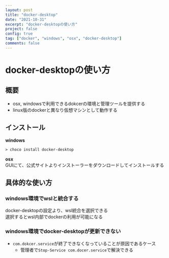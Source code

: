 ```yaml
---
layout: post
title: "docker-desktop"
date: "2021-10-31"
excerpt: "docker-desktopの使い方"
project: false
config: true
tag: ["docker", "windows", "osx", "docker-desktop"]
comments: false
---
```


# docker-desktopの使い方

## 概要
 - osx, windowsで利用できるdokcerの環境と管理ツールを提供する
 - linux版のdockerと異なり仮想マシンとして動作する

## インストール

**windows**
```console
> choco install docker-desktop
```

**osx**  
GUIにて、公式サイトよりインストーラーをダウンロードしてインストールする

## 具体的な使い方

### windows環境でwslと統合する
docker-desktopの設定より、wsl統合を選択できる  
選択するとwsl内部でdockerの利用が可能になる

### windows環境でdocker-desktopが更新できない
 - `com.dokcer.service`が終了できなくなっていることが原因であるケース
   - 管理者で`Stop-Service com.docer.service`で解決できる
